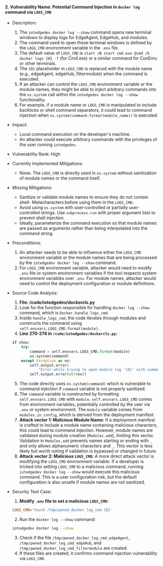 #### 2. Vulnerability Name: Potential Command Injection in `docker log` command via `LOGS_CMD`

- Description:
    1. The `iotedgedev docker log --show` command opens new terminal windows to display logs for EdgeAgent, EdgeHub, and modules.
    2. The command used to open these terminal windows is defined by the `LOGS_CMD` environment variable in the `.env` file.
    3. The default value of `LOGS_CMD` is `start /B start cmd.exe @cmd /k docker logs {0} -f` (for Cmd.exe) or a similar command for ConEmu or other terminals.
    4. The `{0}` placeholder in `LOGS_CMD` is replaced with the module name (e.g., edgeAgent, edgeHub, filtermodule) when the command is executed.
    5. If an attacker can control the `LOGS_CMD` environment variable or the module names, they might be able to inject arbitrary commands into the `os.system` call within the `iotedgedev docker log --show` functionality.
    6. For example, if a module name or `LOGS_CMD` is manipulated to include backticks or shell command separators, it could lead to command injection when `os.system(command.format(module_name))` is executed.

- Impact:
    - Local command execution on the developer's machine.
    - An attacker could execute arbitrary commands with the privileges of the user running `iotedgedev`.

- Vulnerability Rank: High

- Currently Implemented Mitigations:
    - None. The `LOGS_CMD` is directly used in `os.system` without sanitization of module names or the command itself.

- Missing Mitigations:
    - Sanitize or validate module names to ensure they do not contain shell- Metacharacters before using them in the `LOGS_CMD`.
    - Avoid using `os.system` with user-controlled or partially user-controlled strings. Use `subprocess.run` with proper argument lists to prevent shell injection.
    - Ideally, parameterize the command execution so that module names are passed as arguments rather than being interpolated into the command string.

- Preconditions:
    1. An attacker needs to be able to influence either the `LOGS_CMD` environment variable or the module names that are being processed by the `iotedgedev docker log --show` command.
    2. For `LOGS_CMD` environment variable, attacker would need to modify `.env` file or system environment variables if the tool respects system environment variables over `.env`. For module names, attacker would need to control the deployment configuration or module definitions.

- Source Code Analysis:
    1. **File: /code/iotedgedev/dockercls.py**
    2. Look for the function responsible for handling `docker log --show` command, which is `Docker.handle_logs_cmd`.
    3. Inside `handle_logs_cmd`, the code iterates through modules and constructs the command using `self.envvars.LOGS_CMD.format(module)`.
    4. **Line 270-274 in `/code/iotedgedev/dockercls.py`:**
    ```python
    if show:
        try:
            command = self.envvars.LOGS_CMD.format(module)
            os.system(command)
        except Exception as ex:
            self.output.error(
                "Error while trying to open module log '{0}' with command '{1}'. Try `iotedgedev docker log --save` instead.".format(module, command))
            self.output.error(str(ex))
    ```
    5. The code directly uses `os.system(command)` which is vulnerable to command injection if `command` variable is not properly sanitized.
    6. The `command` variable is constructed by formatting `self.envvars.LOGS_CMD` with `module`. `self.envvars.LOGS_CMD` comes from environment variables, potentially controlled by the user via `.env` or system environment. The `module` variable comes from `modules_in_config`, which is derived from the deployment manifest.
    7. **Attack vector 1: Malicious Module Name:** If a deployment manifest is crafted to include a module name containing malicious characters, this could lead to command injection. However, module names are validated during module creation (`Modules.add`), limiting this vector. Validation in `Modules.add` prevents names starting or ending with `_` and only allows alphanumeric characters and `_`. This vector is less likely but worth noting if validation is bypassed or changed in future.
    8. **Attack vector 2: Malicious `LOGS_CMD`:** A more direct attack vector is modifying the `LOGS_CMD` environment variable. If a developer is tricked into setting `LOGS_CMD` to a malicious command, running `iotedgedev docker log --show` would execute this malicious command. This is a user configuration risk, but the default configuration is also unsafe if module names are not sanitized.

- Security Test Case:
    1. **Modify `.env` file to set a malicious `LOGS_CMD`:**
    ```ini
    LOGS_CMD='touch /tmp/pwned_docker_log_cmd_{0}'
    ```
    2. Run the `docker log --show` command:
    ```sh
    iotedgedev docker log --show
    ```
    3. Check if the file `/tmp/pwned_docker_log_cmd_edgeAgent`, `/tmp/pwned_docker_log_cmd_edgeHub`, and `/tmp/pwned_docker_log_cmd_filtermodule` are created.
    4. If these files are created, it confirms command injection vulnerability via `LOGS_CMD`.